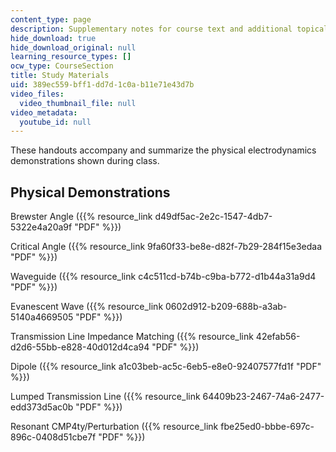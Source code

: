 ```yaml
---
content_type: page
description: Supplementary notes for course text and additional topical notes.
hide_download: true
hide_download_original: null
learning_resource_types: []
ocw_type: CourseSection
title: Study Materials
uid: 389ec559-bff1-dd7d-1c0a-b11e71e43d7b
video_files:
  video_thumbnail_file: null
video_metadata:
  youtube_id: null
---
```


These handouts accompany and summarize the physical electrodynamics demonstrations shown during class.

Physical Demonstrations
-----------------------

Brewster Angle ({{% resource_link d49df5ac-2e2c-1547-4db7-5322e4a20a9f "PDF" %}})

Critical Angle ({{% resource_link 9fa60f33-be8e-d82f-7b29-284f15e3edaa "PDF" %}})

Waveguide ({{% resource_link c4c511cd-b74b-c9ba-b772-d1b44a31a9d4 "PDF" %}})

Evanescent Wave ({{% resource_link 0602d912-b209-688b-a3ab-5140a4669505 "PDF" %}})

Transmission Line Impedance Matching ({{% resource_link 42efab56-d2d6-55bb-e828-40d012d4ca94 "PDF" %}})

Dipole ({{% resource_link a1c03beb-ac5c-6eb5-e8e0-92407577fd1f "PDF" %}})

Lumped Transmission Line ({{% resource_link 64409b23-2467-74a6-2477-edd373d5ac0b "PDF" %}})

Resonant CMP4ty/Perturbation ({{% resource_link fbe25ed0-bbbe-697c-896c-0408d51cbe7f "PDF" %}})